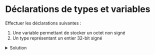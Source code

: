 # Déclarations de types et variables

Effectuer les déclarations suivantes :

1. Une variable permettant de stocker un octet non signé
2. Un type représentant un entier 32-bit signé

<details>
<summary>Solution</summary>

1.

~~~c
unsigned char c;
~~~

2.

~~~c
int val;
~~~


</details>
